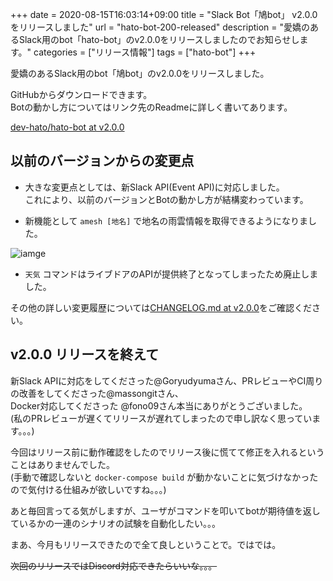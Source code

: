 +++ 
date = 2020-08-15T16:03:14+09:00
title = "Slack Bot「鳩bot」 v2.0.0をリリースしました"
url = "hato-bot-200-released"
description = "愛嬌のあるSlack用のbot「hato-bot」のv2.0.0をリリースしましたのでお知らせします。"
categories = ["リリース情報"]
tags = ["hato-bot"]
+++

愛嬌のあるSlack用のbot「鳩bot」のv2.0.0をリリースしました。  

GitHubからダウンロードできます。  
Botの動かし方についてはリンク先のReadmeに詳しく書いてあります。

[dev-hato/hato-bot at v2.0.0](https://github.com/dev-hato/hato-bot/tree/v2.0.0)

## 以前のバージョンからの変更点

- 大きな変更点としては、新Slack API(Event API)に対応しました。  
これにより、以前のバージョンとBotの動かし方が結構変わっています。

- 新機能として `amesh [地名]` で地名の雨雲情報を取得できるようになりました。

![iamge](/img/post/2020-08-15-hato-amesh.png)

- `天気` コマンドはライブドアのAPIが提供終了となってしまったため廃止しました。

その他の詳しい変更履歴については[CHANGELOG.md at v2.0.0](https://github.com/dev-hato/hato-bot/blob/v2.0.0/CHANGELOG.md)をご確認ください。

## v2.0.0 リリースを終えて

新Slack APIに対応をしてくださった@Goryudyumaさん、PRレビューやCI周りの改善をしてくださった@massongitさん、  
Docker対応してくださった @fono09さん本当にありがとうございました。  
(私のPRレビューが遅くてリリースが遅れてしまったので申し訳なく思っています。。。)

今回はリリース前に動作確認をしたのでリリース後に慌てて修正を入れるということはありませんでした。  
(手動で確認しないと `docker-compose build` が動かないことに気づけなかったので気付ける仕組みが欲しいですね。。。)

あと毎回言ってる気がしますが、ユーザがコマンドを叩いてbotが期待値を返しているかの一連のシナリオの試験を自動化したい。。。

まあ、今月もリリースできたので全て良しということで。ではでは。

~~次回のリリースではDiscord対応できたらいいな。。。~~
